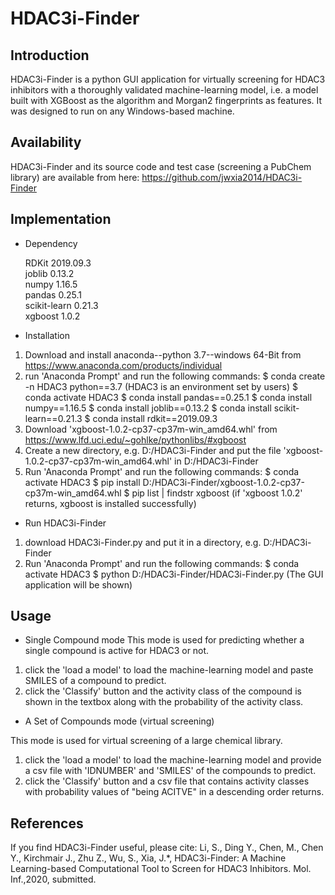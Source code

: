 # HDAC3i-Finder

Introduction
-----------------------------------
HDAC3i-Finder is a python GUI application for virtually screening for HDAC3 inhibitors with a thoroughly validated machine-learning model, i.e. a model built with XGBoost as the algorithm and Morgan2 fingerprints as features. It was designed to run on any Windows-based machine.

Availability
-----------------------------------
HDAC3i-Finder and its source code and test case (screening a PubChem library) are available from here: 
https://github.com/jwxia2014/HDAC3i-Finder

Implementation
-----------------------------------
* Dependency

  RDKit 2019.09.3  
  joblib 0.13.2  
  numpy 1.16.5  
  pandas 0.25.1  
  scikit-learn 0.21.3  
  xgboost 1.0.2

* Installation

1. Download and install anaconda--python 3.7--windows 64-Bit from https://www.anaconda.com/products/individual
2. run 'Anaconda Prompt' and run the following commands:
  $ conda create -n HDAC3 python==3.7 (HDAC3 is an environment set by users)
  $ conda activate HDAC3
  $ conda install pandas==0.25.1
  $ conda install numpy==1.16.5
  $ conda install joblib==0.13.2
  $ conda install scikit-learn==0.21.3
  $ conda install rdkit==2019.09.3
3. Download 'xgboost-1.0.2-cp37-cp37m-win_amd64.whl' from https://www.lfd.uci.edu/~gohlke/pythonlibs/#xgboost
4. Create a new directory, e.g. D:/HDAC3i-Finder and put the file 'xgboost-1.0.2-cp37-cp37m-win_amd64.whl' in D:/HDAC3i-Finder  
5. Run 'Anaconda Prompt' and run the following commands:
   $ conda activate HDAC3
   $ pip install D:/HDAC3i-Finder/xgboost-1.0.2-cp37-cp37m-win_amd64.whl
   $ pip list | findstr xgboost (if 'xgboost 1.0.2' returns, xgboost is installed successfully) 

* Run HDAC3i-Finder
1. download HDAC3i-Finder.py and put it in a directory, e.g. D:/HDAC3i-Finder  
2. Run 'Anaconda Prompt' and run the following commands:
  $ conda activate HDAC3
  $ python D:/HDAC3i-Finder/HDAC3i-Finder.py (The GUI application will be shown)

Usage
-----------------------------------
* Single Compound mode
This mode is used for predicting whether a single compound is active for HDAC3 or not.  
1. click the 'load a model' to load the machine-learning model and paste SMILES of a compound to predict. 
2. click the 'Classify' button and the activity class of the compound is shown in the textbox along with the probability of the activity class. 

* A Set of Compounds mode (virtual screening)

This mode is used for virtual screening of a large chemical library.  
1. click the 'load a model' to load the machine-learning model and provide a csv file with 'IDNUMBER' and 'SMILES' of the compounds to predict. 
2. click the 'Classify' button and a csv file that contains activity classes with probability values of "being ACITVE" in a descending order returns.  

References
-----------------------------------
If you find HDAC3i-Finder useful, please cite: 
Li, S., Ding Y., Chen, M., Chen Y., Kirchmair J., Zhu Z., Wu, S., Xia, J.*, HDAC3i-Finder: A Machine Learning-based Computational Tool to Screen for HDAC3 Inhibitors. Mol. Inf.,2020, submitted. 
